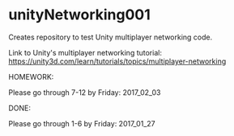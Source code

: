 # unityNetworking001

Creates repository to test Unity multiplayer networking code.

Link to Unity's multiplayer networking tutorial:
https://unity3d.com/learn/tutorials/topics/multiplayer-networking

HOMEWORK:

Please go through 7-12 by Friday: 2017_02_03

DONE:

Please go through 1-6 by Friday: 2017_01_27
